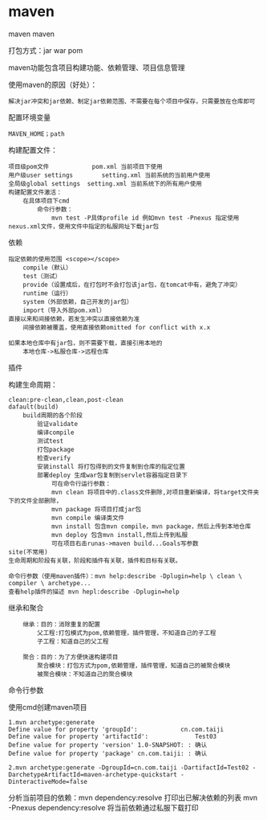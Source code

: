 # maven
maven
maven

打包方式：jar war pom

maven功能包含项目构建功能、依赖管理、项目信息管理

使用maven的原因（好处）：

	解决jar冲突和jar依赖、制定jar依赖范围、不需要在每个项目中保存，只需要放在仓库即可
  
配置环境变量

	MAVEN_HOME；path
  
构建配置文件：

	项目级pom文件			pom.xml 当前项目下使用
	用户级user settings		setting.xml 当前系统的当前用户使用
	全局级global settings	setting.xml 当前系统下的所有用户使用
	构建配置文件激活：
		在具体项目下cmd 
			命令行参数：
				mvn test -P具体profile id 例如mvn test -Pnexus 指定使用nexus.xml文件，使用文件中指定的私服网址下载jar包

依赖

	指定依赖的使用范围 <scope></scope>
		compile（默认）
		test（测试）
		provide（设置成后，在打包时不会打包该jar包，在tomcat中有，避免了冲突）
		runtime（运行）
		system（外部依赖，自己开发的jar包）
		import（导入外部pom.xml）
	直接以来和间接依赖，若发生冲突以直接依赖为准
		间接依赖被覆盖，使用直接依赖omitted for conflict with x.x 

	如果本地仓库中有jar包，则不需要下载，直接引用本地的
		本地仓库->私服仓库->远程仓库

插件

构建生命周期：

	clean:pre-clean,clean,post-clean
	dafault(build)
		build周期的各个阶段
			验证validate
			编译compile
			测试test
			打包package
			检查verify
			安装install 将打包得到的文件复制到仓库的指定位置
			部署deploy 生成war包复制到servlet容器指定目录下
				可在命令行运行参数：
				mvn clean 将项目中的.class文件删除,对项目重新编译，将target文件夹下的文件全部删除，
				mvn package 将项目打成jar包
				mvn compile 编译类文件
				mvn install 包含mvn compile，mvn package，然后上传到本地仓库
				mvn deploy 包含mvn install,然后上传到私服
				可在项目右击runas->maven build...Goals写参数
	site(不常用)
	生命周期和阶段有关联，阶段和插件有关联，插件和目标有关联。
	
	命令行参数（使用maven插件）：mvn help:describe -Dplugin=help \ clean \ compiler \ archetype...
	查看help插件的描述	mvn hepl:describe -Dplugin=help
  
继承和聚合

		继承：目的：消除重复的配置
			父工程:打包模式为pom,依赖管理，插件管理，不知道自己的子工程
			子工程：知道自己的父工程
      
		聚合：目的：为了方便快速构建项目
			聚合模块：打包方式为pom,依赖管理，插件管理，知道自己的被聚合模块
			被聚合模块：不知道自己的聚合模块
      
命令行参数

使用cmd创建maven项目

	1.mvn archetype:generate
	Define value for property 'groupId': 			cn.com.taiji
	Define value for property 'artifactId': 			Test03
	Define value for property 'version' 1.0-SNAPSHOT: : 确认
	Define value for property 'package' cn.com.taiji: :	确认

	2.mvn archetype:generate -DgroupId=cn.com.taiji -DartifactId=Test02 -DarchetypeArtifactId=maven-archetype-quickstart -DinteractiveMode=false
分析当前项目的依赖：mvn dependency:resolve  打印出已解决依赖的列表 
					mvn -Pnexus dependency:resolve	将当前依赖通过私服下载打印
